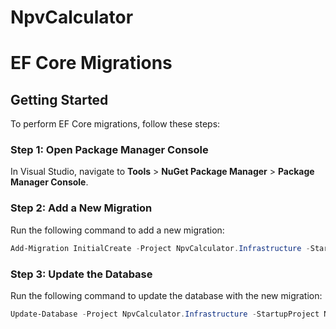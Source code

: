 # NpvCalculator



# EF Core Migrations

## Getting Started

To perform EF Core migrations, follow these steps:

### Step 1: Open Package Manager Console

In Visual Studio, navigate to **Tools** > **NuGet Package Manager** > **Package Manager Console**.

### Step 2: Add a New Migration

Run the following command to add a new migration:

```powershell
Add-Migration InitialCreate -Project NpvCalculator.Infrastructure -StartupProject NpvCalculator.Api
```

### Step 3: Update the Database
Run the following command to update the database with the new migration:

```powershell
Update-Database -Project NpvCalculator.Infrastructure -StartupProject NpvCalculator.Api
```
